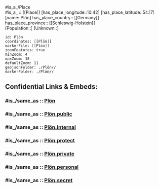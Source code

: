 ﻿---
confidential: public
isDeleted: false
location:
- 54.17
- 10.42
mapmarker: city
mapzoom:
- 7
- 12
SpocWebEntityId: 33417
tags:
- geo/City
type: City
---

#is_a_/Place  
#is_a_ :: [[Place]] 
[has_place_longitude::10.42] 
[has_place_latitude::54.17] 
[name::Plön] 
has_place_country:: [[Germany]]  
has_place_province:: [[Schleswig-Holstein]]  
[Population::] 
[Unknown::] 


```leaflet
id: Plön
coordinates: [[Plön]] 
markerFile: [[Plön]] 
zoomFeatures: true 
minZoom: 4 
maxZoom: 18
defaultZoom: 11
geojsonFolder: ./Plön//
markerFolder: ./Plön//

```


## Confidential Links & Embeds: 

### #is_/same_as :: [Plön](/_Standards/Earth/Continent/Europe/Europe~Central/Germany/Germany~West/Schleswig-Holstein/counties~SH/Plön.md) 

### #is_/same_as :: [Plön.public](/_public/Earth/Continent/Europe/Europe~Central/Germany/Germany~West/Schleswig-Holstein/counties~SH/Plön.public.md) 

### #is_/same_as :: [Plön.internal](/_internal/Earth/Continent/Europe/Europe~Central/Germany/Germany~West/Schleswig-Holstein/counties~SH/Plön.internal.md) 

### #is_/same_as :: [Plön.protect](/_protect/Earth/Continent/Europe/Europe~Central/Germany/Germany~West/Schleswig-Holstein/counties~SH/Plön.protect.md) 

### #is_/same_as :: [Plön.private](/_private/Earth/Continent/Europe/Europe~Central/Germany/Germany~West/Schleswig-Holstein/counties~SH/Plön.private.md) 

### #is_/same_as :: [Plön.personal](/_personal/Earth/Continent/Europe/Europe~Central/Germany/Germany~West/Schleswig-Holstein/counties~SH/Plön.personal.md) 

### #is_/same_as :: [Plön.secret](/_secret/Earth/Continent/Europe/Europe~Central/Germany/Germany~West/Schleswig-Holstein/counties~SH/Plön.secret.md)

